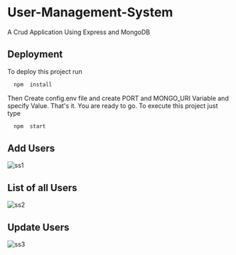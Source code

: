 
# User-Management-System

A Crud Application Using Express and MongoDB




## Deployment

To deploy this project run

```bash
  npm  install
```

Then Create config.env file and create PORT and MONGO_URI Variable and specify Value. That's it. You are ready to go. To execute this project just type

```bash
  npm  start
```

## Add Users
![ss1](https://user-images.githubusercontent.com/92618022/172115705-cf0cc751-eb74-4d96-935d-ef0190717433.JPG)


## List of all Users
![ss2](https://user-images.githubusercontent.com/92618022/172115720-a4d6d70c-4da7-4524-b3d7-564fc90eaae0.JPG)

## Update Users
![ss3](https://user-images.githubusercontent.com/92618022/172115753-42a183b4-52a1-40fe-8abc-ec0721a7328d.JPG)
